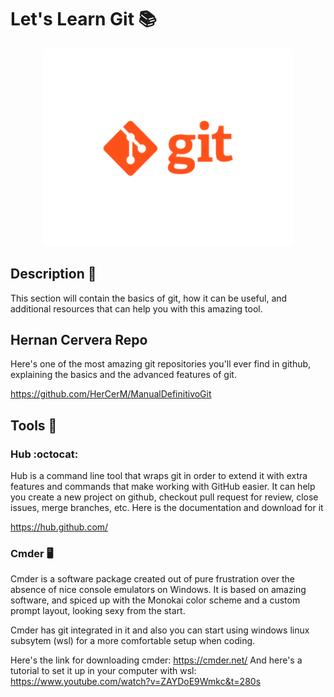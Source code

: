 # Let's Learn Git :books:

<p align="center">
    <img src="./images/git.png" alt="logo_git" width="400">
</p>

## Description :paperclip:

This section will contain the basics of git, how it can be useful, and additional resources that can help you with this amazing tool.

## Hernan Cervera Repo

Here's one of the most amazing git repositories you'll ever find in github, explaining the basics and the advanced features of git.

https://github.com/HerCerM/ManualDefinitivoGit

## Tools :toolbox:

### Hub :octocat:

Hub is a command line tool that wraps git in order to extend it with extra features and commands that make working with GitHub easier. It can help you create a new project on github, checkout pull request for review, close issues, merge branches, etc. Here is the documentation and download for it

https://hub.github.com/

### Cmder :desktop_computer:

Cmder is a software package created out of pure frustration over the absence of nice console emulators on Windows. It is based on amazing software, and spiced up with the Monokai color scheme and a custom prompt layout, looking sexy from the start.

Cmder has git integrated in it and also you can start using windows linux subsytem (wsl) for a more comfortable setup when coding.

Here's the link for downloading cmder: https://cmder.net/
And here's a tutorial to set it up in your computer with wsl: https://www.youtube.com/watch?v=ZAYDoE9Wmkc&t=280s
